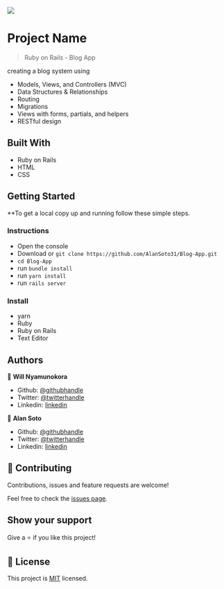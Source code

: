 ![](https://img.shields.io/badge/Microverse-blueviolet)

# Project Name

> Ruby on Rails - Blog App

creating a blog system using
- Models, Views, and Controllers (MVC)
- Data Structures & Relationships
- Routing
- Migrations
- Views with forms, partials, and helpers
- RESTful design

## Built With

- Ruby on Rails
- HTML
- CSS

## Getting Started

\*\*To get a local copy up and running follow these simple steps.

### Instructions

- Open the console
- Download or `git clone https://github.com/AlanSoto31/Blog-App.git`
- `cd Blog-App`
- run `bundle install`
- run `yarn install`
- run `rails server`

### Install

- yarn
- Ruby
- Ruby on Rails
- Text Editor

## Authors

👤 **Will Nyamunokora**

- Github: [@githubhandle](https://github.com/bigwizzo)
- Twitter: [@twitterhandle](https://twitter.com/willnyamunokora)
- Linkedin: [linkedin](https://linkedin.com/in/willnyamunokora)

👤 **Alan Soto**

- Github: [@githubhandle](https://github.com/)
- Twitter: [@twitterhandle](https://twitter.com/)
- Linkedin: [linkedin](https://www.linkedin.com/in/)

## 🤝 Contributing

Contributions, issues and feature requests are welcome!

Feel free to check the [issues page](https://github.com/AlanSoto31/Blog-App/issues).

## Show your support

Give a ⭐️ if you like this project!

## 📝 License

This project is [MIT](./LICENSE) licensed.
